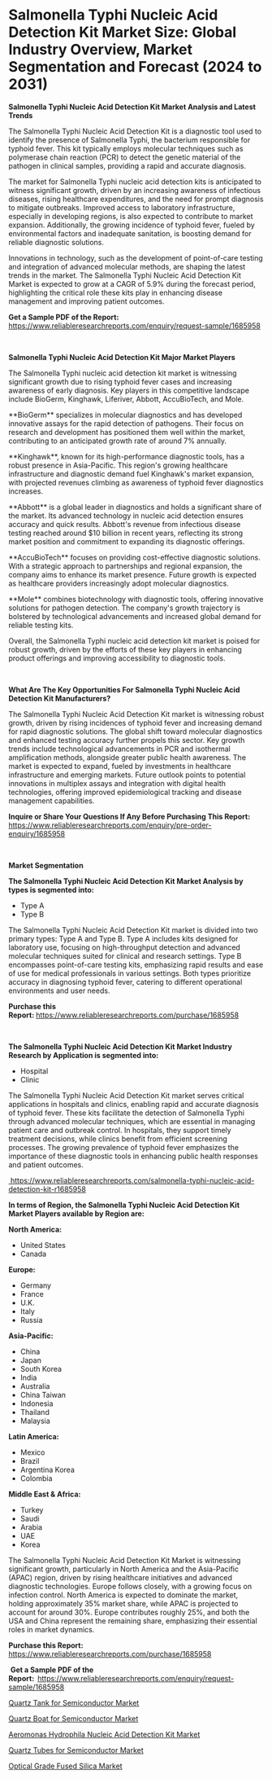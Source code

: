 <p><h1>Salmonella Typhi Nucleic Acid Detection Kit Market Size: Global Industry Overview, Market Segmentation and Forecast (2024 to 2031)</h1></p><p><strong>Salmonella Typhi Nucleic Acid Detection Kit Market Analysis and Latest Trends</strong></p>
<p><p>The Salmonella Typhi Nucleic Acid Detection Kit is a diagnostic tool used to identify the presence of Salmonella Typhi, the bacterium responsible for typhoid fever. This kit typically employs molecular techniques such as polymerase chain reaction (PCR) to detect the genetic material of the pathogen in clinical samples, providing a rapid and accurate diagnosis.</p><p>The market for Salmonella Typhi nucleic acid detection kits is anticipated to witness significant growth, driven by an increasing awareness of infectious diseases, rising healthcare expenditures, and the need for prompt diagnosis to mitigate outbreaks. Improved access to laboratory infrastructure, especially in developing regions, is also expected to contribute to market expansion. Additionally, the growing incidence of typhoid fever, fueled by environmental factors and inadequate sanitation, is boosting demand for reliable diagnostic solutions.</p><p>Innovations in technology, such as the development of point-of-care testing and integration of advanced molecular methods, are shaping the latest trends in the market. The Salmonella Typhi Nucleic Acid Detection Kit Market is expected to grow at a CAGR of 5.9% during the forecast period, highlighting the critical role these kits play in enhancing disease management and improving patient outcomes.</p></p>
<p><strong>Get a Sample PDF of the Report:&nbsp;</strong> <a href="https://www.reliableresearchreports.com/enquiry/request-sample/1685958?utm_campaign=1425&utm_medium=2&utm_source=Github&utm_content=ia&utm_term=13102024&utm_id=salmonella-typhi-nucleic-acid-detection-kit">https://www.reliableresearchreports.com/enquiry/request-sample/1685958</a></p>
<p>&nbsp;</p>
<p><strong>Salmonella Typhi Nucleic Acid Detection Kit Major Market Players</strong></p>
<p><p>The Salmonella Typhi nucleic acid detection kit market is witnessing significant growth due to rising typhoid fever cases and increasing awareness of early diagnosis. Key players in this competitive landscape include BioGerm, Kinghawk, Liferiver, Abbott, AccuBioTech, and Mole.</p><p>**BioGerm** specializes in molecular diagnostics and has developed innovative assays for the rapid detection of pathogens. Their focus on research and development has positioned them well within the market, contributing to an anticipated growth rate of around 7% annually. </p><p>**Kinghawk**, known for its high-performance diagnostic tools, has a robust presence in Asia-Pacific. This region's growing healthcare infrastructure and diagnostic demand fuel Kinghawk's market expansion, with projected revenues climbing as awareness of typhoid fever diagnostics increases.</p><p>**Abbott** is a global leader in diagnostics and holds a significant share of the market. Its advanced technology in nucleic acid detection ensures accuracy and quick results. Abbott's revenue from infectious disease testing reached around $10 billion in recent years, reflecting its strong market position and commitment to expanding its diagnostic offerings.</p><p>**AccuBioTech** focuses on providing cost-effective diagnostic solutions. With a strategic approach to partnerships and regional expansion, the company aims to enhance its market presence. Future growth is expected as healthcare providers increasingly adopt molecular diagnostics.</p><p>**Mole** combines biotechnology with diagnostic tools, offering innovative solutions for pathogen detection. The company's growth trajectory is bolstered by technological advancements and increased global demand for reliable testing kits.</p><p>Overall, the Salmonella Typhi nucleic acid detection kit market is poised for robust growth, driven by the efforts of these key players in enhancing product offerings and improving accessibility to diagnostic tools.</p></p>
<p>&nbsp;</p>
<p><strong>What Are The Key Opportunities For Salmonella Typhi Nucleic Acid Detection Kit Manufacturers?</strong></p>
<p><p>The Salmonella Typhi Nucleic Acid Detection Kit market is witnessing robust growth, driven by rising incidences of typhoid fever and increasing demand for rapid diagnostic solutions. The global shift toward molecular diagnostics and enhanced testing accuracy further propels this sector. Key growth trends include technological advancements in PCR and isothermal amplification methods, alongside greater public health awareness. The market is expected to expand, fueled by investments in healthcare infrastructure and emerging markets. Future outlook points to potential innovations in multiplex assays and integration with digital health technologies, offering improved epidemiological tracking and disease management capabilities.</p></p>
<p><strong>Inquire or Share Your Questions If Any Before Purchasing This Report:</strong> <a href="https://www.reliableresearchreports.com/enquiry/pre-order-enquiry/1685958?utm_campaign=1425&utm_medium=2&utm_source=Github&utm_content=ia&utm_term=13102024&utm_id=salmonella-typhi-nucleic-acid-detection-kit">https://www.reliableresearchreports.com/enquiry/pre-order-enquiry/1685958</a></p>
<p>&nbsp;</p>
<p><strong>Market Segmentation</strong></p>
<p><strong>The Salmonella Typhi Nucleic Acid Detection Kit Market Analysis by types is segmented into:</strong></p>
<p><ul><li>Type A</li><li>Type B</li></ul></p>
<p><p>The Salmonella Typhi Nucleic Acid Detection Kit market is divided into two primary types: Type A and Type B. Type A includes kits designed for laboratory use, focusing on high-throughput detection and advanced molecular techniques suited for clinical and research settings. Type B encompasses point-of-care testing kits, emphasizing rapid results and ease of use for medical professionals in various settings. Both types prioritize accuracy in diagnosing typhoid fever, catering to different operational environments and user needs.</p></p>
<p><strong>Purchase this Report:&nbsp;</strong><a href="https://www.reliableresearchreports.com/purchase/1685958?utm_campaign=1425&utm_medium=2&utm_source=Github&utm_content=ia&utm_term=13102024&utm_id=salmonella-typhi-nucleic-acid-detection-kit">https://www.reliableresearchreports.com/purchase/1685958</a></p>
<p>&nbsp;</p>
<p><strong>The Salmonella Typhi Nucleic Acid Detection Kit Market Industry Research by Application is segmented into:</strong></p>
<p><ul><li>Hospital</li><li>Clinic</li></ul></p>
<p><p>The Salmonella Typhi Nucleic Acid Detection Kit market serves critical applications in hospitals and clinics, enabling rapid and accurate diagnosis of typhoid fever. These kits facilitate the detection of Salmonella Typhi through advanced molecular techniques, which are essential in managing patient care and outbreak control. In hospitals, they support timely treatment decisions, while clinics benefit from efficient screening processes. The growing prevalence of typhoid fever emphasizes the importance of these diagnostic tools in enhancing public health responses and patient outcomes.</p></p>
<p><a href="https://www.reliableresearchreports.com/salmonella-typhi-nucleic-acid-detection-kit-r1685958?utm_campaign=1425&utm_medium=2&utm_source=Github&utm_content=ia&utm_term=13102024&utm_id=salmonella-typhi-nucleic-acid-detection-kit">&nbsp;https://www.reliableresearchreports.com/salmonella-typhi-nucleic-acid-detection-kit-r1685958</a></p>
<p><strong>In terms of Region, the Salmonella Typhi Nucleic Acid Detection Kit Market Players available by Region are:</strong></p>
<p>
    <p> <strong> North America: </strong>
        <ul>
            <li>United States</li>
            <li>Canada</li>
        </ul>
        </p> 
    <p> <strong> Europe: </strong>
        <ul>
            <li>Germany</li>
            <li>France</li>
            <li>U.K.</li>
            <li>Italy</li>
            <li>Russia</li>
        </ul>
        </p> 
    <p> <strong> Asia-Pacific: </strong>
        <ul>
            <li>China</li>
            <li>Japan</li>
            <li>South Korea</li>
            <li>India</li>
            <li>Australia</li>
            <li>China Taiwan</li>
            <li>Indonesia</li>
            <li>Thailand</li>
            <li>Malaysia</li>
        </ul>
        </p> 
    <p> <strong> Latin America: </strong>
        <ul>
            <li>Mexico</li>
            <li>Brazil</li>
            <li>Argentina Korea</li>
            <li>Colombia</li>
        </ul>
        </p> 
    <p> <strong> Middle East & Africa: </strong>
        <ul>
            <li>Turkey</li>
            <li>Saudi</li>
            <li>Arabia</li>
            <li>UAE</li>
            <li>Korea</li>
        </ul>
    </p>
    </p>
<p><p>The Salmonella Typhi Nucleic Acid Detection Kit Market is witnessing significant growth, particularly in North America and the Asia-Pacific (APAC) region, driven by rising healthcare initiatives and advanced diagnostic technologies. Europe follows closely, with a growing focus on infection control. North America is expected to dominate the market, holding approximately 35% market share, while APAC is projected to account for around 30%. Europe contributes roughly 25%, and both the USA and China represent the remaining share, emphasizing their essential roles in market dynamics.</p></p>
<p><strong>Purchase this Report: </strong><a href="https://www.reliableresearchreports.com/purchase/1685958?utm_campaign=1425&utm_medium=2&utm_source=Github&utm_content=ia&utm_term=13102024&utm_id=salmonella-typhi-nucleic-acid-detection-kit">https://www.reliableresearchreports.com/purchase/1685958</a></p>
<p>&nbsp;<strong>Get a Sample PDF of the Report:&nbsp;&nbsp;</strong><a href="https://www.reliableresearchreports.com/enquiry/request-sample/1685958?utm_campaign=1425&utm_medium=2&utm_source=Github&utm_content=ia&utm_term=13102024&utm_id=salmonella-typhi-nucleic-acid-detection-kit">https://www.reliableresearchreports.com/enquiry/request-sample/1685958</a></p>
<p><strong></strong></p>
<p><p><a href="https://www.linkedin.com/pulse/quartz-tank-semiconductor-market-research-report-2024-2031-wh9de?utm_campaign=1425&utm_medium=2&utm_source=Github&utm_content=ia&utm_term=13102024&utm_id=salmonella-typhi-nucleic-acid-detection-kit">Quartz Tank for Semiconductor Market</a></p><p><a href="https://www.linkedin.com/pulse/quartz-boat-semiconductor-market-essentials-key-players-demand-uqmke?utm_campaign=1425&utm_medium=2&utm_source=Github&utm_content=ia&utm_term=13102024&utm_id=salmonella-typhi-nucleic-acid-detection-kit">Quartz Boat for Semiconductor Market</a></p><p><a href="https://github.com/petbigbeepjn/Market-Research-Report-List-1/blob/main/aeromonas-hydrophila-nucleic-acid-detection-kit-market.md?utm_campaign=1425&utm_medium=2&utm_source=Github&utm_content=ia&utm_term=13102024&utm_id=salmonella-typhi-nucleic-acid-detection-kit">Aeromonas Hydrophila Nucleic Acid Detection Kit Market</a></p><p><a href="https://www.linkedin.com/pulse/how-quartz-tubes-semiconductor-market-evolve-growth-analysis-yc4ke?utm_campaign=1425&utm_medium=2&utm_source=Github&utm_content=ia&utm_term=13102024&utm_id=salmonella-typhi-nucleic-acid-detection-kit">Quartz Tubes for Semiconductor Market</a></p><p><a href="https://www.linkedin.com/pulse/global-optical-grade-fused-silica-market-opportunities-elbnc?utm_campaign=1425&utm_medium=2&utm_source=Github&utm_content=ia&utm_term=13102024&utm_id=salmonella-typhi-nucleic-acid-detection-kit">Optical Grade Fused Silica Market</a></p></p>